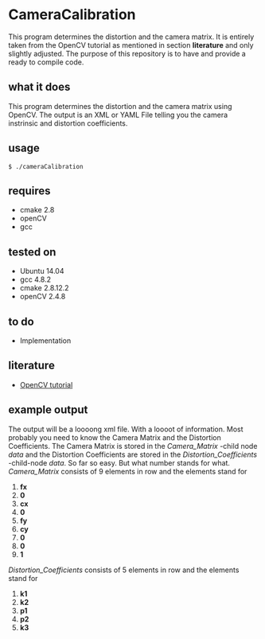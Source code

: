 # CameraCalibration
This program determines the distortion and the camera matrix. It is entirely taken from the OpenCV tutorial as mentioned in section __literature__ and only slightly adjusted. The purpose of this repository is to have and provide a ready to compile code.

## what it does
This program determines the distortion and the camera matrix using OpenCV. The output is an XML or YAML File telling you the camera instrinsic and distortion coefficients. 

## usage
    $ ./cameraCalibration
    
## requires
* cmake 2.8
* openCV
* gcc

## tested on
* Ubuntu 14.04
* gcc 4.8.2
* cmake 2.8.12.2
* openCV 2.4.8

## to do
* Implementation

## literature
* [OpenCV tutorial](http://docs.opencv.org/doc/tutorials/calib3d/camera_calibration/camera_calibration.html)

## example output
The output will be a loooong xml file. With a loooot of information. Most probably you need to know the Camera Matrix and the Distortion Coefficients.
The Camera Matrix is stored in the *Camera_Matrix* -child node *data* and the Distortion Coefficients are stored in the *Distortion_Coefficients* -child-node *data*. So far so easy. But what number stands for what.
*Camera_Matrix* consists of 9 elements in row and the elements stand for

1. **fx**
2. **0**
3. **cx**
4. **0**
5. **fy**
6. **cy**
7. **0**
8. **0**
9. **1**

*Distortion_Coefficients* consists of 5 elements in row and the elements stand for

1. **k1**
2. **k2**
3. **p1**
4. **p2**
5. **k3**
